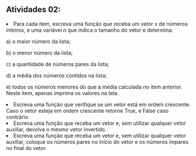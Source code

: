 
## Atividades 02:
<li> Para cada item, escreva uma função que receba um vetor v de números inteiros, e uma
variável n que indica o tamanho do vetor e determina:

a) o maior número da lista;

b) o menor número da lista;

c) a quantidade de números pares da lista;

d) a média dos números contidos na lista;

e) todos os números menores do que a média calculada no item anterior. Neste item,
apenas imprima os valores na tela.

<li> Escreva uma função que verifique se um vetor está em ordem crescente. Caso o vetor
esteja em ordem crescente retorne True, e False caso contrário.

<li> Escreva uma função que receba um vetor e, sem utilizar qualquer vetor auxiliar, devolva
o mesmo vetor invertido.

<li> Escreva uma função que receba um vetor e, sem utilizar qualquer vetor auxiliar, coloque
os números pares no início do vetor e os números ímpares no final do vetor.